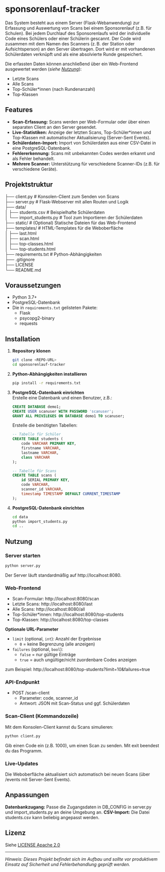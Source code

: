 # sponsorenlauf-tracker

Das System besteht aus einem Server (Flask-Webanwendung) zur Erfassung und Auswertung von Scans bei einem Sponsorenlauf (z.B. für Schulen). 
Bei jedem Durchlauf des Sponsorenlaufs wird der individuelle Code eines Schülers oder einer Schülerin gescannt.
Der Code wird zusammen mit dem Namen des Scanners (z. B. der Station oder Aufsichtsperson) an den Server übertragen.
Dort wird er mit vorhandenen Schülerdaten verknüpft und als eine absolvierte Runde gespeichert.

Die erfassten Daten können anschließend über ein Web-Frontend ausgewertet werden (*siehe [Nutzung](#nutzung)*):
- Letzte Scans
- Alle Scans
- Top-Schüler*innen (nach Rundenanzahl)
- Top-Klassen



## Features

- **Scan-Erfassung:** Scans werden per Web-Formular oder über einen separaten Client an den Server gesendet.
- **Live-Statistiken:** Anzeige der letzten Scans, Top-Schüler*innen und Top-Klassen mit automatischer Aktualisierung (Server-Sent Events).
- **Schülerdaten-Import:** Import von Schülerdaten aus einer CSV-Datei in eine PostgreSQL-Datenbank.
- **Fehlererkennung:** Scans mit unbekannten Codes werden erkannt und als Fehler behandelt.
- **Mehrere Scanner:** Unterstützung für verschiedene Scanner-IDs (z.B. für verschiedene Geräte).

## Projektstruktur
├── client.py # Konsolen-Client zum Senden von Scans  
├── server.py # Flask-Webserver mit allen Routen und Logik  
├── data/  
│ ├── students.csv # Beispielhafte Schülerdaten  
│ └── import_students.py # Tool zum Importieren der Schülerdaten  
├── static/ # (Optional) Statische Dateien für das Web-Frontend  
├── templates/ # HTML-Templates für die Weboberfläche  
│ ├── last.html  
│ ├── scan.html  
│ ├── top-classes.html  
│ └── top-students.html  
├── requirements.txt # Python-Abhängigkeiten  
├── .gitignore  
├── LICENSE  
└── README.md

## Voraussetzungen

- Python 3.7+
- PostgreSQL-Datenbank
- Die in `requirements.txt` gelisteten Pakete:
  - Flask
  - psycopg2-binary
  - requests

## Installation

1. **Repository klonen**
   ```sh
   git clone <REPO-URL>
   cd sponsorenlauf-tracker
   ```

2. **Python-Abhängigkeiten installieren**  
    ```sh 
    pip install -r requirements.txt
    ```

3. **PostgreSQL-Datenbank einrichten**  
    Erstelle eine Datenbank und einen Benutzer, z.B.:
    ```sql
    CREATE DATABASE demo1;
    CREATE USER scanuser WITH PASSWORD 'scanuser';
    GRANT ALL PRIVILEGES ON DATABASE demo1 TO scanuser;
    ```

    Erstelle die benötigten Tabellen:
    ```sql
    -- Tabelle für Schüler
    CREATE TABLE students (
        code VARCHAR PRIMARY KEY,
        firstname VARCHAR,
        lastname VARCHAR,
        class VARCHAR
    );

    -- Tabelle für Scans
    CREATE TABLE scans (
        id SERIAL PRIMARY KEY,
        code VARCHAR,
        scanner_id VARCHAR,
        timestamp TIMESTAMP DEFAULT CURRENT_TIMESTAMP
    );
    ```

4. **PostgreSQL-Datenbank einrichten**  
    ```sh
    cd data
    python import_students.py
    cd ..
    ```

## Nutzung
### Server starten
```sh
python server.py
```
Der Server läuft standardmäßig auf http://localhost:8080.

### Web-Frontend
- Scan-Formular: http://localhost:8080/scan
- Letzte Scans: http://localhost:8080/last
- Alle Scans: http://localhost:8080/all
- Top-Schüler*innen: http://localhost:8080/top-students
- Top-Klassen: http://localhost:8080/top-classes

**Optionale URL-Parameter**
- `limit` (optional, `int`): Anzahl der Ergebnisse  
    - `0` = keine Begrenzung (alle anzeigen)
- `failures` (optional, `bool`):  
    - `false` = nur gültige Einträge
    - `true` = auch ungültige/nicht zuordenbare Codes anzeigen

zum Beispiel: http://localhost:8080/top-students?limit=10&failures=true

### API-Endpunkt
- POST /scan-client
    - Parameter: code, scanner_id
    - Antwort: JSON mit Scan-Status und ggf. Schülerdaten

### Scan-Client (Kommandozeile)
Mit dem Konsolen-Client kannst du Scans simulieren:
```sh
python client.py
```
Gib einen Code ein (z.B. 1000), um einen Scan zu senden. Mit exit beendest du das Programm.

### Live-Updates
Die Weboberfläche aktualisiert sich automatisch bei neuen Scans (über /events mit Server-Sent Events).

## Anpassungen
**Datenbankzugang:** Passe die Zugangsdaten in DB_CONFIG in server.py und import_students.py an deine Umgebung an.
**CSV-Import:** Die Datei students.csv kann beliebig angepasst werden.

## Lizenz
Siehe  [LICENSE Apache 2.0](LICENSE) 

___

*Hinweis: Dieses Projekt befindet sich im Aufbau und sollte vor produktivem Einsatz auf Sicherheit und Fehlerbehandlung geprüft werden.*

